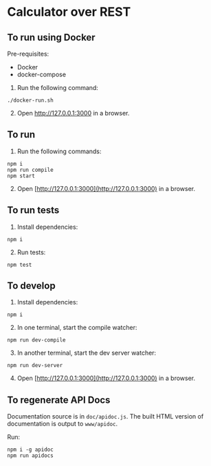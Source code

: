 # Calculator over REST

## To run using Docker

Pre-requisites:
* Docker
* docker-compose

1. Run the following command:

```
./docker-run.sh
```

2. Open http://127.0.0.1:3000 in a browser.

## To run

1. Run the following commands:

```
npm i
npm run compile
npm start
```

2. Open [http://127.0.0.1:3000](http://127.0.0.1:3000) in a browser.

## To run tests

1. Install dependencies:

```
npm i
```

2. Run tests:

```
npm test
```

## To develop

1. Install dependencies:

```
npm i
```

2. In one terminal, start the compile watcher:

```
npm run dev-compile
```

3. In another terminal, start the dev server watcher:

```
npm run dev-server
```

4. Open [http://127.0.0.1:3000](http://127.0.0.1:3000) in a browser.

## To regenerate API Docs

Documentation source is in `doc/apidoc.js`. The built HTML version of documentation is output to `www/apidoc`.

Run:

```
npm i -g apidoc
npm run apidocs
```